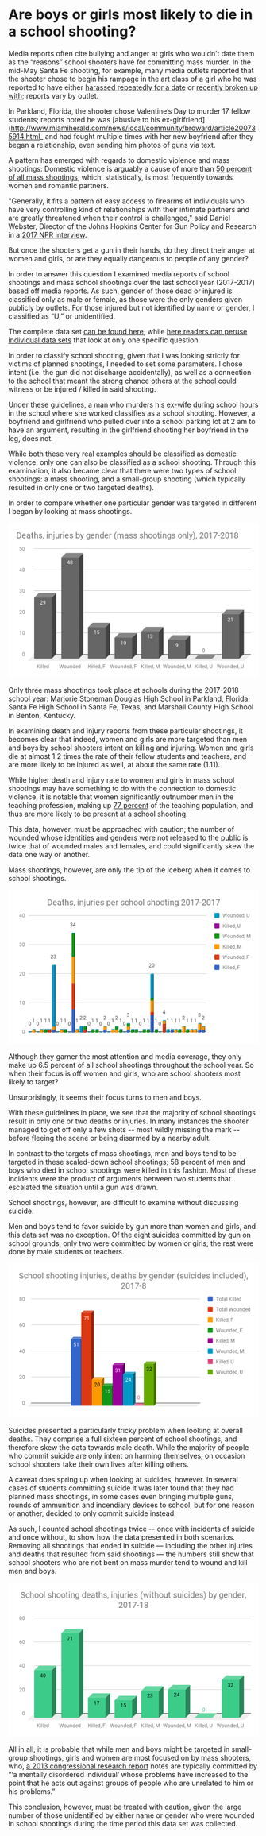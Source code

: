 # Are boys or girls most likely to die in a school shooting? 

Media reports often cite bullying and anger at girls who wouldn’t date them as the “reasons” school shooters have for committing mass murder. In the mid-May Santa Fe shooting, for example, many media outlets reported that the shooter chose to begin his rampage in the art class of a girl who he was reported to have either [harassed repeatedly for a date](http://www.latimes.com/nation/la-na-texas-shooter-20180519-story.html) or [recently broken up with](https://www.nytimes.com/2018/05/18/us/school-shooting-santa-fe-texas.html); reports vary by outlet.  

In Parkland, Florida, the shooter chose Valentine’s Day to murder 17 fellow students; reports noted he was [abusive to his ex-girlfriend](http://www.miamiherald.com/news/local/community/broward/article200735914.html_ and had fought multiple times with her new boyfriend after they began a relationship, even sending him photos of guns via text.

A pattern has emerged with regards to domestic violence and mass shootings: Domestic violence is arguably a cause of more than [50 percent of all mass shootings](https://fas.org/sgp/crs/misc/R44126.pdf), which, statistically, is most frequently towards women and romantic partners. 

"Generally, it fits a pattern of easy access to firearms of individuals who have very controlling kind of relationships with their intimate partners and are greatly threatened when their control is challenged," said Daniel Webster, Director of the Johns Hopkins Center for Gun Policy and Research in a [2017 NPR interview](https://www.npr.org/sections/health-shots/2017/11/07/562387350/in-texas-and-beyond-mass-shootings-have-roots-in-domestic-violence).

But once the shooters get a gun in their hands, do they direct their anger at women and girls, or are they equally dangerous to people of any gender?

In order to answer this question I examined media reports of school shootings and mass school shootings over the last school year (2017-2017) based off media reports. As such, gender of those dead or injured is classified only as male or female, as those were the only genders given publicly by outlets. For those injured but not identified by name or gender, I classified as “U,” or unidentified.

The complete data set [can be found here](https://docs.google.com/spreadsheets/d/1JIQNL6l1i15_ELcfjlZcXdId9FOZqoXIEJqkSaB9OXQ/edit?usp=sharing), while [here readers can peruse individual data sets](https://docs.google.com/spreadsheets/d/1r-OBCzqhbJuqrnQo6pjXZZARLNpo4XxPmrwjjgmEfz0/edit?usp=sharing) that look at only one specific question.

In order to classify school shooting, given that I was looking strictly for victims of planned shootings, I needed to set some parameters. I chose intent (i.e. the gun did not discharge accidentally), as well as a connection to the school that meant the strong chance others at the school could witness or be injured / killed in said shooting. 

Under these guidelines, a man who murders his ex-wife during school hours in the school where she worked classifies as a school shooting. However, a boyfriend and girlfriend who pulled over into a school parking lot at 2 am to have an argument, resulting in the girlfriend shooting her boyfriend in the leg, does not.

While both these very real examples should be classified as domestic violence, only one can also be classified as a school shooting. Through this examination, it also became clear that there were two types of school shootings: a mass shooting, and a small-group shooting (which typically resulted in only one or two targeted deaths).

In order to compare whether one particular gender was targeted in different I began by looking at mass shootings.

![Deaths, Injuries by Gender for Mass School Shootings, 2017-18](https://github.com/kcimini/Digital-Frameworks/blob/master/chart%20(7).png)

Only three mass shootings took place at schools during the 2017-2018 school year: Marjorie Stoneman Douglas High School in Parkland, Florida; Santa Fe High School in Santa Fe, Texas; and Marshall County High School in Benton, Kentucky. 

In examining death and injury reports from these particular shootings, it becomes clear that indeed, women and girls are more targeted than men and boys by school shooters intent on killing and injuring. Women and girls die at almost 1.2 times the rate of their fellow students and teachers, and are more likely to be injured as well, at about the same rate (1.11).

While higher death and injury rate to women and girls in mass school shootings may have something to do with the connection to domestic violence, it is notable that women significantly outnumber men in the teaching profession, making up [77 percent](https://www.edweek.org/ew/articles/2017/08/15/the-nations-teaching-force-is-still-mostly.html) of the teaching population, and thus are more likely to be present at a school shooting. 

This data, however, must be approached with caution; the number of wounded whose identities and genders were not released to the public is twice that of wounded males and females, and could significantly skew the data one way or another.

Mass shootings, however, are only the tip of the iceberg when it comes to school shootings. 

![Deaths, Injuries Per School Shooting, 2017-18](https://github.com/kcimini/Digital-Frameworks/blob/master/chart%20(3).png)

Although they garner the most attention and media coverage, they only make up 6.5 percent of all school shootings throughout the school year. So when their focus is off women and girls, who are school shooters most likely to target? 

Unsurprisingly, it seems their focus turns to men and boys. 

With these guidelines in place, we see that the majority of school shootings result in only one or two deaths or injuries. In many instances the shooter managed to get off only a few shots -- most wildly missing the mark -- before fleeing the scene or being disarmed by a nearby adult. 

In contrast to the targets of mass shootings, men and boys tend to be targeted in these scaled-down school shootings; 58 percent of men and boys who died in school shootings were killed in this fashion. Most of these incidents were the product of arguments between two students that escalated the situation until a gun was drawn.

School shootings, however, are difficult to examine without discussing suicide.

Men and boys tend to favor suicide by gun more than women and girls, and this data set was no exception. Of the eight suicides committed by gun on school grounds, only two were committed by women or girls; the rest were done by male students or teachers.

![School Shooting Injuries, Deaths (Including Suicides) by Gender, 2017-2018](https://github.com/kcimini/Digital-Frameworks/blob/master/chart%20(6).png)

Suicides presented a particularly tricky problem when looking at overall deaths. They comprise a full sixteen percent of school shootings, and therefore skew the data towards male death. While the majority of people who commit suicide are only intent on harming themselves, on occasion school shooters take their own lives after killing others.

A caveat does spring up when looking at suicides, however. In several cases of students committing suicide it was later found that they had planned mass shootings, in some cases even bringing multiple guns, rounds of ammunition and incendiary devices to school, but for one reason or another, decided to only commit suicide instead.

As such, I counted school shootings twice -- once with incidents of suicide and once without, to show how the data presented in both scenarios. Removing all shootings that ended in suicide –– including the other injuries and deaths that resulted from said shootings –– the numbers still show that school shooters who are not bent on mass murder tend to wound and kill men and boys.

![School Shooting Deaths, Injuries (Without Suiciides) by Gender, 2017-18](https://github.com/kcimini/Digital-Frameworks/blob/master/chart%20(5).png)

All in all, it is probable that while men and boys might be targeted in small-group shootings, girls and women are most focused on by mass shooters, who, [a 2013 congressional research report](https://fas.org/sgp/crs/misc/R44126.pdf) notes are typically committed by “‘a mentally disordered individual’ whose problems have increased to the point that he acts out against groups of people who are unrelated to him or his problems.”

This conclusion, however, must be treated with caution, given the large number of those unidentified by either name or gender who were wounded in school shootings during the time period this data set was collected.

